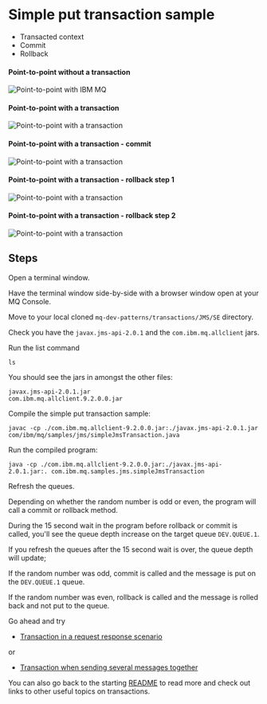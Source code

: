 Simple put transaction sample
=============================

* Transacted context
* Commit
* Rollback

#### Point-to-point without a transaction

![Point-to-point with IBM MQ](/transactions/JMS/SE/images/ibm_mq_point_to_point.gif)

#### Point-to-point with a transaction

![Point-to-point with a transaction](/transactions/JMS/SE/images/ibm_mq_transaction_msg_b4_commit.png)

#### Point-to-point with a transaction - commit

![Point-to-point with a transaction](/transactions/JMS/SE/images/ibm_mq_transaction_msg_commited.png)

#### Point-to-point with a transaction - rollback step 1

![Point-to-point with a transaction](/transactions/JMS/SE/images/ibm_mq_transaction_msg_rollback.png)

#### Point-to-point with a transaction - rollback step 2

![Point-to-point with a transaction](/transactions/JMS/SE/images/ibm_mq_transaction_MSG_rollback_2.png)



## Steps

Open a terminal window.

Have the terminal window side-by-side with a browser window open at your MQ Console.

Move to your local cloned `mq-dev-patterns/transactions/JMS/SE` directory.

Check you have the `javax.jms-api-2.0.1` and the `com.ibm.mq.allclient` jars.

Run the list command

```
ls
```

You should see the jars in amongst the other files:

```
javax.jms-api-2.0.1.jar
com.ibm.mq.allclient.9.2.0.0.jar
```

Compile the simple put transaction sample:

```
javac -cp ./com.ibm.mq.allclient-9.2.0.0.jar:./javax.jms-api-2.0.1.jar com/ibm/mq/samples/jms/simpleJmsTransaction.java
```

Run the compiled program:

```
java -cp ./com.ibm.mq.allclient-9.2.0.0.jar:./javax.jms-api-2.0.1.jar:. com.ibm.mq.samples.jms.simpleJmsTransaction
```

Refresh the queues.

Depending on whether the random number is odd or even, the program will call a commit or rollback method.

During the 15 second wait in the program before rollback or commit is called, you'll see the queue depth increase on the target queue `DEV.QUEUE.1`.

If you refresh the queues after the 15 second wait is over, the queue depth will update;

If the random number was odd, commit is called and the message is put on the `DEV.QUEUE.1` queue.

If the random number was even, rollback is called and the message is rolled back and not put to the queue.


Go ahead and try

- [Transaction in a request response scenario](simpleJMSTransReqRespReadme.md)

or

- [Transaction when sending several messages together](simpleJMSTransMultiReadme.md)

You can also go back to the starting [README](README.md) to read more and check out links to other useful topics on transactions.
